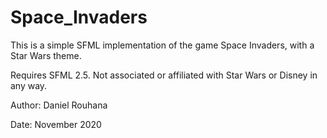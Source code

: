 # Space_Invaders

This is a simple SFML implementation of the game Space Invaders, with a Star Wars theme. 

Requires SFML 2.5. Not associated or affiliated with Star Wars or Disney in any way.

Author: Daniel Rouhana

Date: November 2020

